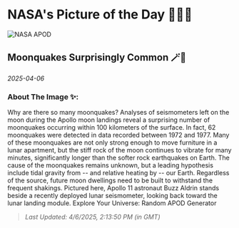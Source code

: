 
# NASA's Picture of the Day 🧑‍🚀💫

  ![NASA APOD](https://apod.nasa.gov/apod/image/2504/AldrinSeismometer_Apollo11_3000.jpg)
  
  ## Moonquakes Surprisingly Common 🪄🌌
  
  _2025-04-06_
  
  ### About The Image ✨: 
  
  Why are there so many moonquakes?   Analyses of seismometers left on the moon during the Apollo moon landings reveal a surprising number of moonquakes occurring within 100 kilometers of the surface.   In fact, 62 moonquakes were detected in data recorded between 1972 and 1977.   Many of these moonquakes are not only strong enough to move furniture in a lunar apartment, but the stiff rock of the moon continues to vibrate for many minutes, significantly longer than the softer rock earthquakes on Earth.   The cause of the moonquakes remains unknown, but a leading hypothesis include tidal gravity from -- and relative heating by -- our Earth. Regardless of the source, future moon dwellings need to be built to withstand the frequent shakings.   Pictured here, Apollo 11 astronaut Buzz Aldrin stands beside a recently deployed lunar seismometer, looking back toward the lunar landing module.    Explore Your Universe: Random APOD Generator
  
  
  
  > _Last Updated: 4/6/2025, 2:13:50 PM (in GMT)_
  